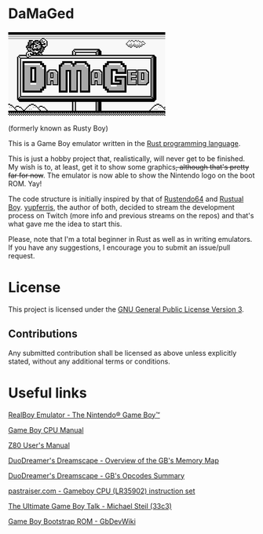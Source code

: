 # DaMaGed

![DaMaGed logo](/misc/damaged_logo.png)

(formerly known as Rusty Boy)

This is a Game Boy emulator written in the [Rust programming language](https://www.rust-lang.org/en-US/).

This is just a hobby project that, realistically, will never get to be finished. My wish is to, at least, get it to show some graphics~~, although that's pretty far for now~~. The emulator is now able to show the Nintendo logo on the boot ROM. Yay!

The code structure is initially inspired by that of [Rustendo64](https://github.com/yupferris/rustendo64) and [Rustual Boy](https://github.com/yupferris/vb-rs). [yupferris](https://github.com/yupferris), the author of both, decided to stream the development process on Twitch (more info and previous streams on the repos) and that's what gave me the idea to start this.

Please, note that I'm a total beginner in Rust as well as in writing emulators. If you have any suggestions, I encourage you to submit an issue/pull request.

# License

This project is licensed under the [GNU General Public License Version 3](https://github.com/javierbg/RustyBoy/blob/master/LICENSE).

## Contributions

Any submitted contribution shall be licensed as above unless explicitly stated, without any additional terms or conditions.

# Useful links

[RealBoy Emulator - The Nintendo® Game Boy™](https://realboyemulator.wordpress.com/2013/01/01/the-nintendo-game-boy-1/)

[Game Boy CPU Manual](http://marc.rawer.de/Gameboy/Docs/GBCPUman.pdf)

[Z80 User's Manual](http://www.z80.info/zip/z80cpu_um.pdf)

[DuoDreamer's Dreamscape - Overview of the GB's Memory Map](http://gameboy.mongenel.com/dmg/asmmemmap.html)

[DuoDreamer's Dreamscape - GB's Opcodes Summary](http://gameboy.mongenel.com/dmg/opcodes.html)

[pastraiser.com - Gameboy CPU (LR35902) instruction set](http://pastraiser.com/cpu/gameboy/gameboy_opcodes.html)

[The Ultimate Game Boy Talk - Michael Steil (33c3)](https://www.youtube.com/watch?v=HyzD8pNlpwI)

[Game Boy Bootstrap ROM - GbDevWiki](http://gbdev.gg8.se/wiki/articles/Gameboy_Bootstrap_ROM)

